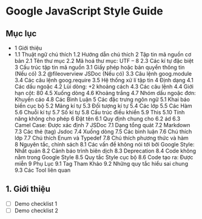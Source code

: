 # Google JavaScript Style Guide

## Mục lục


* 1 Giới thiệu
* 1.1	Thuật ngữ chú thích
1.2	Hướng dẫn chú thích
2	Tập tin mã nguồn cơ bản
2.1	Tên thư mục
2.2	Mã hoá thư mục: UTF – 8
2.3	Các kí tự đặc biệt
3	Cấu trúc tập tin mã nguồn
3.1	Giấy phép hoặc bản quyền thông tin (Nếu có)
3.2	@fileoverview JSDoc (Nếu có)
3.3	Câu lệnh goog.module
3.4	Các câu lệnh goog.require
3.5	Hệ thống xử lí tập tin
4	Định dạng
4.1	Các dấu ngoặc
4.2	Lùi dòng: +2 khoảng cách
4.3	Các câu lệnh
4.4	 Giới hạn cột: 80
4.5	Xuống dòng
4.6	Khoảng trắng
4.7	Nhóm dấu ngoặc đơn: Khuyến cáo
4.8	Các Bình Luận
5	Các đặc trưng ngôn ngữ
5.1	Khai báo biến cục bộ
5.2	Mảng kí tự
5.3	Đối tượng kí tự
5.4	Các lớp
5.5	Các Hàm
5.6	Chuỗi kí tự
5.7	Số kí tự
5.8	Cấu trúc điều khiển
5.9	This
5.10	Tính năng không cho phép
6	Đặt tên
6.1	Quy định chung cho 
6.2	ád
6.3	Camel Case: Được xác định
7	JSDoc
7.1	Dạng tổng quát
7.2	Markdown
7.3	Các thẻ (tag) Jsdoc
7.4	Xuống dòng
7.5	Các bình luận 
7.6	Chú thích lớp
7.7	Chú thích Enum và Typedef
7.8	Chú thích phương thức và hàm   
8	Nguyên tắc, chính sách
8.1	Các vấn đề không nói tới bởi Google Style: Nhất quán
8.2	Cảnh báo trình biên dịch
8.3	Deprecation
8.4	Code không nằm trong Google Style
8.5	Quy tắc Style cục bộ
8.6	Code tạo ra: Được miễn
9	Phụ Lục
9.1	Tag Tham Khảo
9.2	Những quy tắc hiểu sai chung
9.3	Các Tool liên quan

## 1. Giới thiệu














- [ ] Demo checklist 1
- [ ] Demo checklist 2
